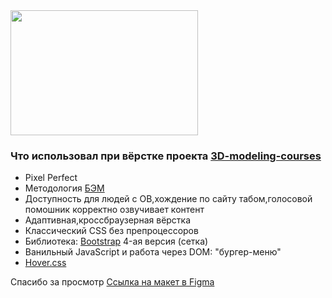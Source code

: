 <div>
  <img src="https://media.giphy.com/media/mTPjPA6SSXgTsnZ1Dh/giphy.gif" width="300" height="200"/>
</div>

### Что использовал при вёрстке проекта [3D-modeling-courses](https://shassdooit.github.io/3D-modeling-courses/)

- Pixel Perfect 
- Методология [БЭМ](https://ru.bem.info/methodology/)
- Доступность для людей с ОВ,хождение по сайту табом,голосовой помошник корректно озвучивает контент 
- Адаптивная,кроссбраузерная вёрстка 
- Классический CSS без препроцессоров
- Библиотека: [Bootstrap](https://bootstrap-4.ru/docs/4.6/getting-started/introduction/) 4-ая версия (сетка)
- Ванильный JavaScript и работа через DOM: "бургер-меню"
- [Hover.css](https://ianlunn.github.io/Hover/)

Спасибо за просмотр [Ссылка на макет в Figma](https://www.figma.com/file/5B1NFPI9XVT7oXkd2jJMVZ/%D0%A1%D0%B5%D1%82%D0%BA%D0%B8_%D0%94%D0%97?node-id=0%3A1&t=MFkGmc6Y7Jx2hnZ1-0)
